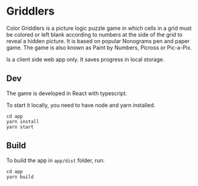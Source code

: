# Griddlers

Color Griddlers is a picture logic puzzle game in which cells in a grid must be colored or left blank
according to numbers at the side of the grid to reveal a hidden picture. It is based on popular Nonograms pen and
paper game. The game is also known as Paint by Numbers, Picross or Pic-a-Pix.

Is a client side web app only. It saves progress in local storage.


## Dev

The game is developed in React with typescript.

To start it locally, you need to have node and yarn installed.

```
cd app
yarn install
yarn start
```


## Build

To build the app in `app/dist` folder, run:

```
cd app
yarn build
```
